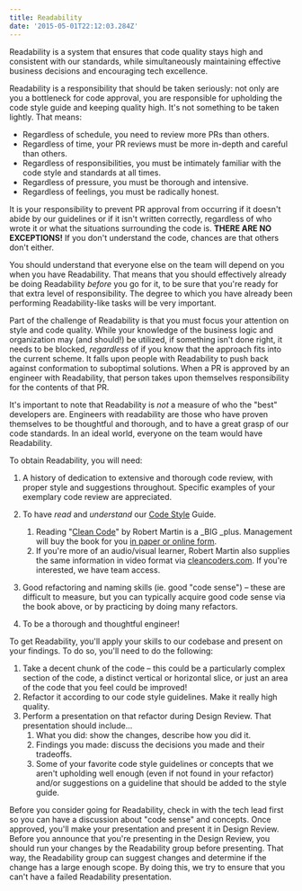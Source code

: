 ```yaml
---
title: Readability
date: '2015-05-01T22:12:03.284Z'
---
```


Readability is a system that ensures that code quality stays high and consistent with our standards, while simultaneously maintaining effective business decisions and encouraging tech excellence.

Readability is a responsibility that should be taken seriously: not only are you a bottleneck for code approval, you are responsible for upholding the code style guide and keeping quality high. It's not something to be taken lightly. That means:

- Regardless of schedule, you need to review more PRs than others.
- Regardless of time, your PR reviews must be more in-depth and careful than others.
- Regardless of responsibilities, you must be intimately familiar with the code style and standards at all times.
- Regardless of pressure, you must be thorough and intensive.
- Regardless of feelings, you must be radically honest.

It is your responsibility to prevent PR approval from occurring if it doesn't abide by our guidelines or if it isn't written correctly, regardless of who wrote it or what the situations surrounding the code is. **THERE ARE NO EXCEPTIONS!** If you don't understand the code, chances are that others don't either.

You should understand that everyone else on the team will depend on you when you have Readability. That means that you should effectively already be doing Readability _before_ you go for it, to be sure that you're ready for that extra level of responsibility. The degree to which you have already been performing Readability-like tasks will be very important.

Part of the challenge of Readability is that you must focus your attention on style and code quality. While your knowledge of the business logic and organization may (and should!) be utilized, if something isn't done right, it needs to be blocked, _regardless_ of if you know that the approach fits into the current scheme. It falls upon people with Readability to push back against conformation to suboptimal solutions. When a PR is approved by an engineer with Readability, that person takes upon themselves responsibility for the contents of that PR.

It's important to note that Readability is _not_ a measure of who the "best" developers are. Engineers with readability are those who have proven themselves to be thoughtful and thorough, and to have a great grasp of our code standards. In an ideal world, everyone on the team would have Readability.

To obtain Readability, you will need:

1. A history of dedication to extensive and thorough code review, with proper style and suggestions throughout. Specific examples of your exemplary code review are appreciated.
2. To have _read_ and _understand_ our [Code Style](http://my-jet.atlassian.net/wiki/spaces/BW/pages/522028346/Code+Style) Guide.
    1. Reading "[Clean Code](https://www.amazon.com/Clean-Code-Handbook-Software-Craftsmanship-ebook/dp/B001GSTOAM)" by Robert Martin is a _BIG _plus. Management will buy the book for you [in paper or online form](https://forms.office.com/Pages/ResponsePage.aspx?id=xQL7kz8_3kCFbXMoVV3OeZ5ISdr1s-BNkB7HH0Z8hjlUQzg3TTI5M001UDZJTUQxU0VYSVNXRzhRTC4u).
    2. If you're more of an audio/visual learner, Robert Martin also supplies the same information in video format via [cleancoders.com](https://cleancoders.com/videos/clean-code). If you're interested, we have team access.

3. Good refactoring and naming skills (ie. good "code sense") – these are difficult to measure, but you can typically acquire good code sense via the book above, or by practicing by doing many refactors.
4. To be a thorough and thoughtful engineer!

To get Readability, you'll apply your skills to our codebase and present on your findings. To do so, you'll need to do the following:

1. Take a decent chunk of the code – this could be a particularly complex section of the code, a distinct vertical or horizontal slice, or just an area of the code that you feel could be improved!
2. Refactor it according to our code style guidelines. Make it really high quality.
3. Perform a presentation on that refactor during Design Review. That presentation should include...
    1. What you did: show the changes, describe how you did it.
    2. Findings you made: discuss the decisions you made and their tradeoffs.
    3. Some of your favorite code style guidelines or concepts that we aren't upholding well enough (even if not found in your refactor) and/or suggestions on a guideline that should be added to the style guide.

Before you consider going for Readability, check in with the tech lead first so you can have a discussion about "code sense" and concepts. Once approved, you'll make your presentation and present it in Design Review. Before you announce that you're presenting in the Design Review, you should run your changes by the Readability group before presenting. That way, the Readability group can suggest changes and determine if the change has a large enough scope. By doing this, we try to ensure that you can't have a failed Readability presentation.
